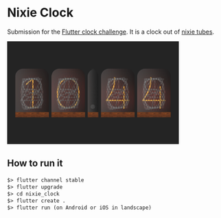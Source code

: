 # Nixie Clock

Submission for the [Flutter clock challenge](https://flutter.dev/clock). It is a clock out of [nixie tubes](https://en.wikipedia.org/wiki/Nixie_tube).

<img src="nixie_clock_screen.png" width="400">

## How to run it
```
$> flutter channel stable
$> flutter upgrade
$> cd nixie_clock
$> flutter create .
$> flutter run (on Android or iOS in landscape)
```
